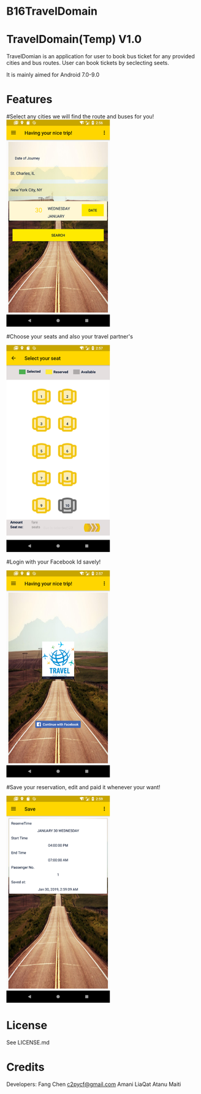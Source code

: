 # B16TravelDomain
TravelDomain(Temp) V1.0
========

TravelDomian is an application for user to book bus ticket for any provided cities and bus routes. User can book tickets by seclecting seets. 


It is mainly aimed for Android 7.0-9.0

Features
========
#Select any cities we will find the route and buses for you!
<img src="https://github.com/c2pycf/B16TravelDomain/blob/master/Screenshot_1548784618.png" width="270" style="margin-right:10px;">

#Choose your seats and also your travel partner's

<img src="https://github.com/c2pycf/B16TravelDomain/blob/master/Screenshot_1548784660.png" width="270" style="margin-right:10px;">

#Login with your Facebook Id savely!

<img src="https://github.com/c2pycf/B16TravelDomain/blob/master/Screenshot_1548784625.png" width="270" style="margin-right:10px;">

#Save your reservation, edit and paid it whenever your want!

<img src="https://github.com/c2pycf/B16TravelDomain/blob/master/Screenshot_1548784770.png" width="270" style="margin-right:10px;">





License
=======
See LICENSE.md


Credits
=================
Developers:
Fang Chen
c2pycf@gmail.com
Amani LiaQat
Atanu Maiti

